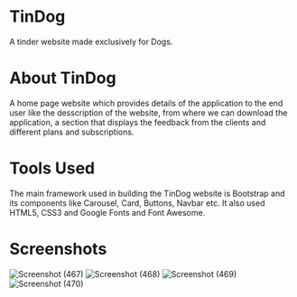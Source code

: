 # TinDog
A tinder website made exclusively for Dogs.

# About TinDog
A home page website which provides details of the application to the end user like the desscription of the website, from where we can download the application, a section that displays the feedback from the clients and different plans and subscriptions.

# Tools Used
The main framework used in building the TinDog website is Bootstrap and its components like Carousel, Card, Buttons, Navbar etc. It also used HTML5, CSS3 and Google Fonts and Font Awesome.

# Screenshots
![Screenshot (467)](https://user-images.githubusercontent.com/65167376/168335826-c0bbec4f-2b9b-4e75-9e93-7c3d7d8dfb57.png)
![Screenshot (468)](https://user-images.githubusercontent.com/65167376/168335843-12095ca2-245b-4304-9a78-bf982abde5c8.png)
![Screenshot (469)](https://user-images.githubusercontent.com/65167376/168335849-f5393b16-d1cb-4dc6-b341-b492a2764f4c.png)
![Screenshot (470)](https://user-images.githubusercontent.com/65167376/168335852-2a92fe71-4d8b-4662-9d6d-d1ff4cd50651.png)


